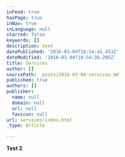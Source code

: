 ```yaml
---
inFeed: true
hasPage: true
inNav: true
inLanguage: null
starred: false
keywords: []
description: test
datePublished: '2016-03-04T18:54:41.453Z'
dateModified: '2016-03-04T18:54:36.205Z'
title: Services
author: []
sourcePath: _posts/2016-03-04-services.md
published: true
authors: []
publisher:
  name: null
  domain: null
  url: null
  favicon: null
url: services/index.html
_type: Article

---
```

**Test 2**